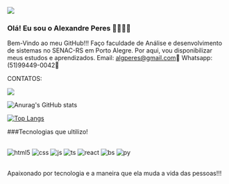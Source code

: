 ![](https://komarev.com/ghpvc/?username=alexandrep23)
### Olá! Eu sou o Alexandre Peres 👋👋🤙🤙
Bem-Vindo ao meu GitHub!!!
Faço faculdade de Análise e desenvolvimento de sistemas no SENAC-RS em Porto Alegre. Por aqui, vou disponibilizar meus estudos e aprendizados. 
Email: algperes@gmail.com📧
Whatsapp: (51)99449-0042📲 

CONTATOS:

<a href="https://www.linkedin.com/in/alexandre-peres-a085b9a6/" target="_blank"><img src="https://img.shields.io/badge/LinkedIn-0077B5?style=for-the-badge&logo=linkedin&logoColor=white"></a>


![Anurag's GitHub stats](https://github-readme-stats.vercel.app/api?username=alexandrep23&show_icons=true&theme=dracula)

[![Top Langs](https://github-readme-stats.vercel.app/api/top-langs/?username=anuraghazra)](https://github.com/anuraghazra/github-readme-stats)

###Tecnologias que ultilizo!
<div style="display: inline_block"><br>
    <img alig="center" alt="html5" src="https://img.shields.io/badge/HTML5-E34F26?style=for-the-badge&logo=html5&logoColor=white">
    <img alig="center" alt="css" src="https://img.shields.io/badge/CSS3-1572B6?style=for-the-badge&logo=css3&logoColor=white">
    <img alig="center" alt="js" src="https://img.shields.io/badge/JavaScript-323330?style=for-the-badge&logo=javascript&logoColor=F7DF1E">
    <img alig="center" alt="ts" src="https://img.shields.io/badge/TypeScript-007ACC?style=for-the-badge&logo=typescript&logoColor=white">
    <img alig="center" alt="react" src="https://img.shields.io/badge/React-20232A?style=for-the-badge&logo=react&logoColor=61DAFB">
    <img alig="center" alt="bs" src="https://img.shields.io/badge/Bootstrap-563D7C?style=for-the-badge&logo=bootstrap&logoColor=white">
    <img alig="center" alt="py" src="https://img.shields.io/badge/Python-14354C?style=for-the-badge&logo=python&logoColor=white">

</div><br>

Apaixonado por tecnologia e a maneira que ela muda a vida das pessoas!!!
